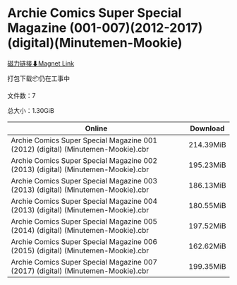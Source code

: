 # Archie Comics Super Special Magazine (001-007)(2012-2017)(digital)(Minutemen-Mookie)

[磁力链接⬇Magnet Link](magnet:?xt=urn:btih:9e5ee6ff6b187519746deb18e89c620e3abb7767&dn=Archie%20Comics%20Super%20Special%20Magazine%20%28001-007%29%282012-2017%29%28digital%29%28Minutemen-Mookie%29)

打包下载📦仍在工事中

文件数：7

总大小：1.30GiB

Online | Download
--- | ---
Archie Comics Super Special Magazine 001 (2012) (digital) (Minutemen-Mookie).cbr | 214.39MiB
Archie Comics Super Special Magazine 002 (2013) (digital) (Minutemen-Mookie).cbr | 195.23MiB
Archie Comics Super Special Magazine 003 (2013) (digital) (Minutemen-Mookie).cbr | 186.13MiB
Archie Comics Super Special Magazine 004 (2013) (digital) (Minutemen-Mookie).cbr | 180.55MiB
Archie Comics Super Special Magazine 005 (2014) (digital) (Minutemen-Mookie).cbr | 197.52MiB
Archie Comics Super Special Magazine 006 (2015) (digital) (Minutemen-Mookie).cbr | 162.62MiB
Archie Comics Super Special Magazine 007 (2017) (digital) (Minutemen-Mookie).cbr | 199.35MiB